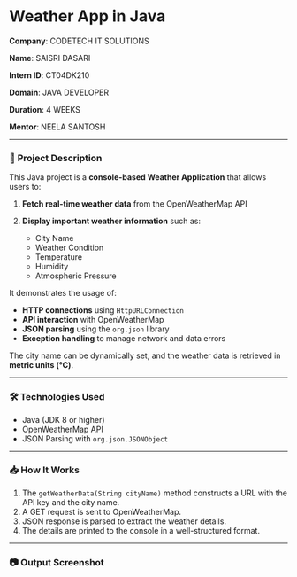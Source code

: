 
# **Weather App in Java**

**Company**: CODETECH IT SOLUTIONS

**Name**: SAISRI DASARI

**Intern ID**: CT04DK210

**Domain**: JAVA DEVELOPER

**Duration**: 4 WEEKS

**Mentor**: NEELA SANTOSH

---

### 📌 **Project Description**

This Java project is a **console-based Weather Application** that allows users to:

1. **Fetch real-time weather data** from the OpenWeatherMap API
2. **Display important weather information** such as:

   * City Name
   * Weather Condition
   * Temperature
   * Humidity
   * Atmospheric Pressure

It demonstrates the usage of:

* **HTTP connections** using `HttpURLConnection`
* **API interaction** with OpenWeatherMap
* **JSON parsing** using the `org.json` library
* **Exception handling** to manage network and data errors

The city name can be dynamically set, and the weather data is retrieved in **metric units (°C)**.

---

### 🛠️ **Technologies Used**

* Java (JDK 8 or higher)
* OpenWeatherMap API
* JSON Parsing with `org.json.JSONObject`

---

### 📥 **How It Works**

1. The `getWeatherData(String cityName)` method constructs a URL with the API key and the city name.
2. A GET request is sent to OpenWeatherMap.
3. JSON response is parsed to extract the weather details.
4. The details are printed to the console in a well-structured format.

---


### 📷 **Output Screenshot**

